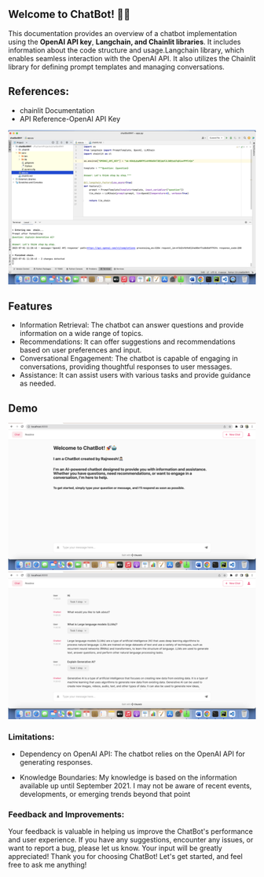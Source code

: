 ## Welcome to ChatBot! 🚀🤖

This documentation provides an overview of a chatbot implementation using the **OpenAI API key**, **Langchain, and Chainlit libraries**. It includes information about the code structure and usage.Langchain library, which enables seamless interaction with the OpenAI API. It also utilizes the Chainlit library for defining prompt templates and managing conversations.

## References:
* chainlit Documentation
* API Reference-OpenAI API Key

![](images/chatbot01.png)

## Features

* Information Retrieval: The chatbot can answer questions and provide information on a wide range of topics.
* Recommendations: It can offer suggestions and recommendations based on user preferences and input.
* Conversational Engagement: The chatbot is capable of engaging in conversations, providing thoughtful responses to user messages.
* Assistance: It can assist users with various tasks and provide guidance as needed.

## Demo
![](images/demo01.png)
![](images/demo02.png)

### Limitations:

* Dependency on OpenAI API: The chatbot relies on the OpenAI API for generating responses.

* Knowledge Boundaries: My knowledge is based on the information available up until September 2021. I may not be aware of recent events, developments, or emerging trends beyond that point

### Feedback and Improvements:

Your feedback is valuable in helping us improve the ChatBot's performance and user experience. If you have any suggestions, encounter any issues, or want to report a bug, please let us know. Your input will be greatly appreciated!
Thank you for choosing ChatBot! Let's get started, and feel free to ask me anything!











